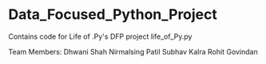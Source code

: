 # Data_Focused_Python_Project
Contains code for Life of .Py's DFP project
life_of_Py.py

Team Members:
Dhwani Shah
Nirmalsing Patil
Subhav Kalra
Rohit Govindan
